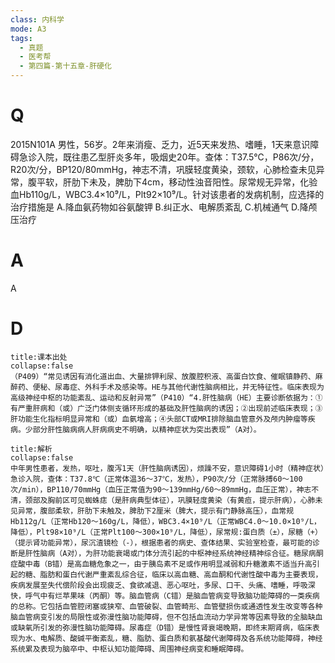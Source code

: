 ```yaml
---
class: 内科学
mode: A3
tags:
  - 真题
  - 医考帮
  - 第四篇-第十五章-肝硬化
---
```


# Q
2015N101A 男性，56岁。2年来消瘦、乏力，近5天来发热、嗜睡，1天来意识障碍急诊入院，既往患乙型肝炎多年，吸烟史20年。查体：T37.5℃，P86次/分，R20次/分，BP120/80mmHg，神志不清，巩膜轻度黄染，颈软，心肺检查未见异常，腹平软，肝肋下未及，脾肋下4cm，移动性浊音阳性。尿常规无异常，化验血Hb110g/L，WBC3.4×10⁹/L，Plt92×10⁹/L。针对该患者的发病机制，应选择的治疗措施是
A.降血氨药物如谷氨酸钾
B.纠正水、电解质紊乱
C.机械通气
D.降颅压治疗

# A
A
# D
```ad-note
title:课本出处
collapse:false
（P409）“常见诱因有消化道出血、大量排钾利尿、放腹腔积液、高蛋白饮食、催眠镇静药、麻醉药、便秘、尿毒症、外科手术及感染等。HE与其他代谢性脑病相比，并无特征性。临床表现为高级神经中枢的功能紊乱、运动和反射异常”（P410）“4.肝性脑病（HE）主要诊断依据为：①有严重肝病和（或）广泛门体侧支循环形成的基础及肝性脑病的诱因；②出现前述临床表现；③肝功能生化指标明显异常和（或）血氨增高；④头部CT或MRI排除脑血管意外及颅内肿瘤等疾病。少部分肝性脑病病人肝病病史不明确，以精神症状为突出表现”（A对）。
```

```ad-summary
title:解析
collapse:false
中年男性患者，发热，呕吐，腹泻1天（肝性脑病诱因），烦躁不安，意识障碍1小时（精神症状）急诊入院，查体：T37.8℃（正常体温36～37℃，发热），P90次/分（正常脉搏60～100次/min），BP110/70mmHg（血压正常值为90～139mmHg/60～89mmHg，血压正常），神志不清，颈部及胸前区可见蜘蛛痣（是肝病典型体征），巩膜轻度黄染（有黄疸，提示肝病），心肺未见异常，腹部柔软，肝肋下未触及，脾肋下2厘米（脾大，提示有门静脉高压），血常规Hb112g/L（正常Hb120～160g/L，降低），WBC3.4×10⁹/L（正常WBC4.0～10.0×10⁹/L，降低），Plt98×10⁹/L（正常Plt100～300×10⁹/L，降低），尿常规:蛋白质（±），尿糖（+）（提示肾功能异常），尿沉渣镜检（-），根据患者的病史、查体结果、实验室检查，最可能的诊断是肝性脑病（A对），为肝功能衰竭或门体分流引起的中枢神经系统神经精神综合征。糖尿病酮症酸中毒（B错）是高血糖危象之一，由于胰岛素不足或作用明显减弱和升糖激素不适当升高引起的糖、脂肪和蛋白代谢严重紊乱综合征，临床以高血糖、高血酮和代谢性酸中毒为主要表现，疾病发展至失代偿阶段会出现疲乏、食欲减退、恶心呕吐，多尿、口干、头痛、嗜睡，呼吸深快，呼气中有烂苹果味（丙酮）等。脑血管病（C错）是脑血管病变导致脑功能障碍的一类疾病的总称。它包括血管腔闭塞或狭窄、血管破裂、血管畸形、血管壁损伤或通透性发生改变等各种脑血管病变引发的局限性或弥漫性脑功能障碍，但不包括血流动力学异常等因素导致的全脑缺血或缺氧所引发的弥漫性脑功能障碍。尿毒症（D错）是慢性肾衰竭晚期，即终末期肾病，临床表现为水、电解质、酸碱平衡紊乱，糖、脂肪、蛋白质和氨基酸代谢障碍及各系统功能障碍，神经系统累及表现为脑卒中、中枢认知功能障碍、周围神经病变和睡眠障碍。
```


